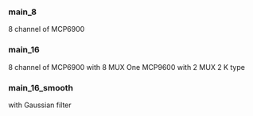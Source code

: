 ### main_8

8 channel of MCP6900

### main_16

8 channel of MCP6900 with 8 MUX
One MCP9600 with 2 MUX 2 K type

### main_16_smooth

with Gaussian filter

